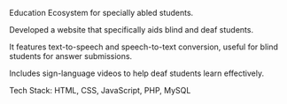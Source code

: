 Education Ecosystem for specially abled students.



Developed a website that specifically aids blind and deaf students.

It features text-to-speech and speech-to-text conversion, useful for blind students for answer submissions.

Includes sign-language videos to help deaf students learn effectively.


Tech Stack: HTML, CSS, JavaScript, PHP, MySQL
